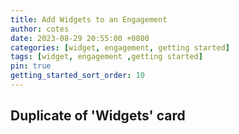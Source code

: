 ```yaml
---
title: Add Widgets to an Engagement
author: cotes
date: 2023-08-29 20:55:00 +0800
categories: [widget, engagement, getting started]
tags: [widget, engagement ,getting started]
pin: true
getting_started_sort_order: 10
---
```


## Duplicate of 'Widgets' card
